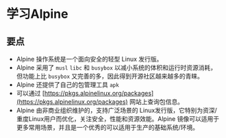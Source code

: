 # 学习Alpine

## 要点

* Alpine 操作系统是一个面向安全的轻型 Linux 发行版。
* Alpine 采用了 `musl` `libc` 和 `busybox` 以减小系统的体积和运行时资源消耗，但功能上比 `busybox` 又完善的多，因此得到开源社区越来越多的青睐。
* Alpine 还提供了自己的包管理工具 `apk`
* 可以通过 [https://pkgs.alpinelinux.org/packages](https://pkgs.alpinelinux.org/packages) 网站上查询包信息。
* Alpine 由非商业组织维护的，支持广泛场景的 Linux发行版，它特别为资深/重度Linux用户而优化，关注安全，性能和资源效能。Alpine 镜像可以适用于更多常用场景，并且是一个优秀的可以适用于生产的基础系统/环境。